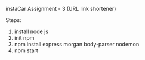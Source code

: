 instaCar Assignment - 3 (URL link shortener)

Steps:

1. install node js
2. init npm
3. npm install express morgan body-parser nodemon
4. npm start
